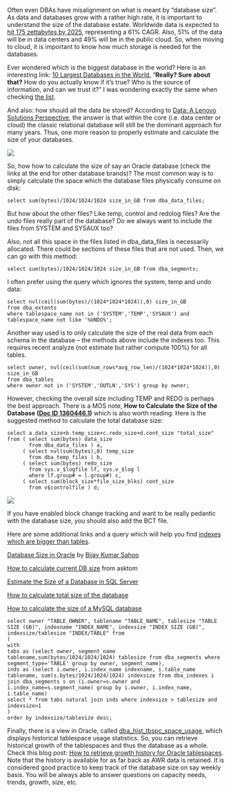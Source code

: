 Often even DBAs have misalignment on what is meant by “database size”. As data and databases grow with a rather high rate, it is important to understand the size of the database estate. Worldwide data is expected to [hit 175 zettabytes by 2025](https://www.aparavi.com/resources-blog/data-growth-statistics-blow-your-mind), representing a 61% CAGR. Also, 51% of the data will be in data centers and 49% will be in the public cloud. So, when moving to cloud, it is important to know how much storage is needed for the databases.

Ever wondered which is the biggest database in the world? Here is an interesting link: [10 Largest Databases in the World.](https://jobandwork.asia/10-largest-databases-world-really-know/) “**Really? Sure about that?** How do you actually know if it’s true? Who is the source of information, and can we trust it?” I was wondering exactly the same when checking [the list](https://www.comparebusinessproducts.com/fyi/10-largest-databases-in-the-world).

And also: how should all the data be stored? According to [Data: A Lenovo Solutions Perspective](https://lenovopress.lenovo.com/lp1367-lenovo-solutions-perspective-on-data), the answer is that within the core (i.e. data center or cloud) the classic relational database will still be the dominant approach for many years. Thus, one more reason to properly estimate and calculate the size of your databases.

![](https://juliandontcheff.files.wordpress.com/2022/08/dbs1.gif?w=756)

So, how how to calculate the size of say an Oracle database (check the links at the end for other database brands)? The most common way is to simply calculate the space which the database files physically consume on disk:

```
select sum(bytes)/1024/1024/1024 size_in_GB from dba_data_files;
```

But how about the other files? Like temp, control and redolog files? Are the undo files really part of the database? Do we always want to include the files from SYSTEM and SYSAUX too?

Also, not all this space in the files listed in dba\_data\_files is necessarily allocated. There could be sections of these files that are not used. Then, we can go with this method:

```
select sum(bytes)/1024/1024/1024 size_in_GB from dba_segments;
```

I often prefer using the query which ignores the system, temp and undo data:

```
select nvl(ceil(sum(bytes)/(1024*1024*1024)),0) size_in_GB
from dba_extents
where tablespace_name not in ('SYSTEM','TEMP','SYSAUX') and tablespace_name not like '%UNDO%';
```

Another way used is to only calculate the size of the real data from each schema in the database – the methods above include the indexes too. This requires recent analyze (not estimate but rather compute 100%) for all tables.

```
select owner, nvl(ceil(sum(num_rows*avg_row_len)/(1024*1024*1024)),0) size_in_GB
from dba_tables
where owner not in ('SYSTEM','OUTLN','SYS') group by owner;
```

However, checking the overall size including TEMP and REDO is perhaps the best approach. There is a MOS note, **How to Calculate the Size of the Database ([Doc ID 1360446.1](https://support.oracle.com/epmos/faces/DocumentDisplay?_afrLoop=425589044670906&id=1360446.1))** which is also worth reading. Here is the suggested method to calculate the total database size:

```
select a.data_size+b.temp_size+c.redo_size+d.cont_size "total_size"
from ( select sum(bytes) data_size
       from dba_data_files ) a,
     ( select nvl(sum(bytes),0) temp_size
       from dba_temp_files ) b,
     ( select sum(bytes) redo_size
       from sys.v_$logfile lf, sys.v_$log l
       where lf.group# = l.group#) c,
     ( select sum(block_size*file_size_blks) cont_size
       from v$controlfile ) d;
```

![](https://juliandontcheff.files.wordpress.com/2022/08/dbs2.gif?w=594)

If you have enabled block change tracking and want to be really pedantic with the database size, you should also add the BCT file.

Here are some additional links and a query which will help you find [indexes which are bigger than tables](https://community.oracle.com/tech/developers/discussion/2486121/indexes-which-bigger-than-their-tables).

[Database Size in Oracle](https://sqlserverguides.com/database-size-in-oracle/) by [Bijay Kumar Sahoo](https://sqlserverguides.com/author/fewlines4biju/)

[How to calculate current DB size](https://asktom.oracle.com/pls/apex/asktom.search?tag=how-to-calculate-current-db-size#:~:text=The%20size%20of%20the%20database,this%20space%20is%20necessarily%20allocated.) from asktom

[Estimate the Size of a Database in SQL Server](https://docs.microsoft.com/en-us/sql/relational-databases/databases/estimate-the-size-of-a-database?view=sql-server-ver16)

[How to calculate total size of the database](https://www.complexsql.com/how-to-calculate-total-size-of-the-database/)

[How to calculate the size of a MySQL database](http://www.codediesel.com/mysql/how-to-calculate-the-size-of-a-mysql-database/)

```
select owner "TABLE_OWNER", tablename "TABLE_NAME", tablesize "TABLE SIZE (GB)", indexname "INDEX_NAME", indexsize "INDEX SIZE (GB)", indexsize/tablesize "INDEX/TABLE" from
(
with
tabs as (select owner, segment_name tablename,sum(bytes/1024/1024/1024) tablesize from dba_segments where segment_type='TABLE' group by owner, segment_name),
inds as (select i.owner, i.index_name indexname, i.table_name tablename, sum(s.bytes/1024/1024/1024) indexsize from dba_indexes i join dba_segments s on (i.owner=s.owner and i.index_name=s.segment_name) group by i.owner, i.index_name, i.table_name)
select * from tabs natural join inds where indexsize > tablesize and indexsize>1
)
order by indexsize/tablesize desc;
```

Finally, there is a view in Oracle, called [dba\_hist\_tbspc\_space\_usage](https://docs.oracle.com/en/database/oracle/oracle-database/19/refrn/DBA_HIST_TBSPC_SPACE_USAGE.html#GUID-98A6FF30-1B6B-4A4F-ABD5-D229013E6BD1), which displays historical tablespace usage statistics. So, you can retrieve historical growth of the tablespaces and thus the database as a whole. Check this blog post: [How to retrieve growth history for Oracle tablespaces](https://blog.pythian.com/how-to-retrieve-growth-history-for-oracle-tablespaces/). Note that the history is available for as far back as AWR data is retained. It is considered good practice to keep track of the database size on say weekly basis. You will be always able to answer questions on capacity needs, trends, growth, size, etc.